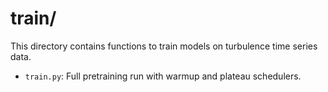 # train/

This directory contains functions to train models on turbulence time series data. 
- `train.py`: Full pretraining run with warmup and plateau schedulers. 